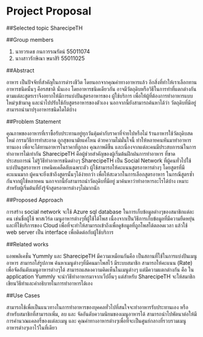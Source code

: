 Project Proposal
===================

##Selected topic 
  SharecipeTH

##Group members 

1. นายวรเดช กนกวรรณรัตน์  55011074	
2. นางสาวรักษิณา ษมาสิริ	 55011025

##Abstract

อาหาร เป็นปัจจัยที่สำคัญในการดำรงชีวิต โดยนอกจากคุณค่าทางอาหารแล้ว อีกสิ่งที่ทำให้เราเลือกทานอาหารชนิดนั้นๆ คือรสชาติ
นั่นเอง โดยอาหารชนิดเดียวกัน อาจมีวัตถุดิบหรือวิธีในการทำที่แตกต่างกันตามแต่ละสูตรเราจึงอยากให้มีการแบ่งปันสูตรอาหารของ
ผู้ใช้บริการ เพื่อให้ผู้ที่ต้องการทำอาหารแบบใหม่ๆเข้ามาดู และนำไปปรับใช้กับสูตรอาหารของตัวเอง
นอกจากนี้ยังสามารถค้นหาได้ว่า วัตถุดิบที่มีอยู่ สามารถนำมาปรุงอาหารชนิดใดได้บ้าง

##Problem Statement

คุณภาพของอาหารที่เราซื้อรับประทานอยู่ทุกวันคุ้มค่ากับราคาที่จ่ายไปหรือไม่ ร้านอาหารใช้วัตถุดิบสดใหม่ กรรมวิธีการทำสะอาด
ถูกสุขอนามัยแค่ไหน ด้วยความไม่มั่นใจนี้ ทำให้หลายคนหันมาทำอาหารทานเอง เพื่อจะได้ทานอาหารในราคาที่ถูกลง คุณภาพดีขึ้น
และเนื่องจากแต่ละคนมีประสบการณ์ในการทำอาหารไม่เท่ากัน SharecipeTH คือผู้ช่วยสำคัญของผู้เริ่มต้นฝึกฝนการทำอาหาร
ที่ขาดประสบการณ์ ไม่รู้วิธีทำอาหารชนิดต่างๆ
SharecipeTH เป็น Social Network ที่ผู้คนทั่วไปใช้แบ่งปันสูตรอาหาร เทคนิคเคล็ดลับเฉพาะตัว
ผู้ใช้สามารถให้คะแนนสูตรอาหารต่างๆ โดยสูตรที่มีคะแนนมาก ผู้คนจะยิ่งเข้าถึงสูตรนั้นๆได้ง่ายกว่า
เพื่อให้สะดวกในการเลือกสูตรอาหาร ในกรณีสูตรซ้ำกันจากผู้ใช้หลายคน นอกจากนี้ยังสามารถนำวัตถุดิบที่มีอยู่
มาค้นหาว่าทำอาหารอะไรได้บ้าง เหมาะสำหรับผู้เริ่มต้นที่ยังรู้จักสูตรอาหารต่างๆไม่มากนัก

##Proposed Approach

การสร้าง social network จะใช้ Azure sql database ในการเก็บข้อมูลต่างๆของสมาชิกแต่ละคน เช่นชื่อผู้ใช้ พาสเวิร์ด
เมนูอาหารต่างๆที่ผู้ใช้ได้โพส เนื่องจากเป็นวิธีการเก็บข้อมูลที่มีความยืดหยุ่นและที่ใช้บริการของ Cloud เพื่อที่จะทำให้สามารถเข้าถึงเพื่อดูข้อมูลที่ถูกโพสได้ตลอดเวลา แล้วใช้ web server เป็น interface เพื่อติดต่อกับผู้ใช้บริการ 

##Related works

แอพพลิเคชั่น Yummly และ SharecipeTH มีความเหมือนกันคือ เป็นสถานที่ใช้ในการแบ่งปันเมนูอาหาร สามารถใส่รูปภาพ
ค้นหาเมนูต่างๆที่มีคนมาโพสไว้ มีระบบสมาชิก สามารถให้คะแนน (Rate) เพื่อจัดอันดับเมนูอาหารต่างๆได้
สามารถแสดงความคิดเห็นในเมนูต่างๆ แต่มีความแตกต่างกัน คือ ใน application Yummly จะนำวิธีทำอาหารมาจากเว็ปอื่นๆ 
แต่สำหรับ SharecipeTH จะให้สมาชิกเขียนวิธีทำและคำอธิบายในการทำอาหารได้เอง

##Use Cases

สามารถใช้เพื่อเป็นแนวทางในการทำอาหารของบุคคลทั่วไปที่สนใจจะทำอาหารรับประทานเอง หรือสำหรับสมาชิกที่สามารถเพิ่ม,
ลบ และ จัดอันดับความนิยมของเมนูอาหารได้ สามารถนำไปพัตนาต่อให้มีการคำนวณแคลอรี่​ของแต่ละเมนู และ คุณค่าทางอาหารต่างๆเพื่อที่จะเป็นศูนย์กลาง​ที่รวบรวมเมนูอาหารต่างๆเอาไว้ในที่เดียว
